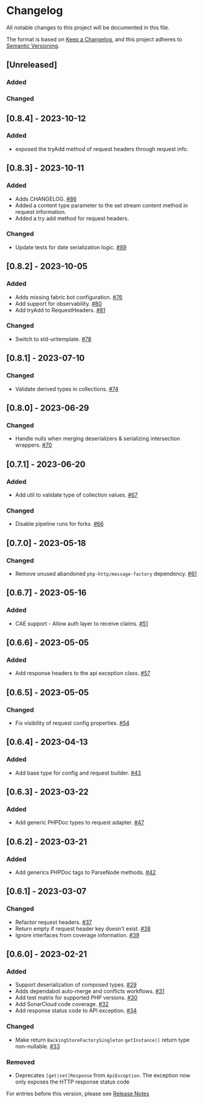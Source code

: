 # Changelog

All notable changes to this project will be documented in this file.

The format is based on [Keep a Changelog](https://keepachangelog.com/en/1.0.0/),
and this project adheres to [Semantic Versioning](https://semver.org/spec/v2.0.0.html).

## [Unreleased]

### Added

### Changed

## [0.8.4] - 2023-10-12

### Added
- exposed the tryAdd method of request headers through request info.

## [0.8.3] - 2023-10-11

### Added
- Adds CHANGELOG. [#86](https://github.com/microsoft/kiota-abstractions-php/pull/86)
- Added a content type parameter to the set stream content method in request information.
- Added a try add method for request headers.

### Changed
- Update tests for date serialization logic. [#89](https://github.com/microsoft/kiota-abstractions-php/pull/89)

## [0.8.2] - 2023-10-05

### Added
- Adds missing fabric bot configuration. [#76](https://github.com/microsoft/kiota-abstractions-php/pull/76)
- Add support for observability. [#80](https://github.com/microsoft/kiota-abstractions-php/pull/80)
- Add tryAdd to RequestHeaders. [#81](https://github.com/microsoft/kiota-abstractions-php/pull/81)

### Changed
- Switch to std-uritemplate. [#78](https://github.com/microsoft/kiota-abstractions-php/pull/78)

## [0.8.1] - 2023-07-10

### Changed
- Validate derived types in collections. [#74](https://github.com/microsoft/kiota-abstractions-php/pull/74)

## [0.8.0] - 2023-06-29

### Changed
- Handle nulls when merging deserializers & serializing intersection wrappers. [#70](https://github.com/microsoft/kiota-abstractions-php/pull/70)

## [0.7.1] - 2023-06-20

### Added
- Add util to validate type of collection values. [#67](https://github.com/microsoft/kiota-abstractions-php/pull/67)

### Changed
- Disable pipeline runs for forks. [#66](https://github.com/microsoft/kiota-abstractions-php/pull/66)

## [0.7.0] - 2023-05-18

### Changed
- Remove unused abandoned `php-http/message-factory` dependency. [#61](https://github.com/microsoft/kiota-abstractions-php/pull/61)

## [0.6.7] - 2023-05-16

### Added
- CAE support - Allow auth layer to receive claims. [#51](https://github.com/microsoft/kiota-abstractions-php/pull/51)

## [0.6.6] - 2023-05-05

### Added
- Add response headers to the api exception class. [#57](https://github.com/microsoft/kiota-abstractions-php/pull/57)

## [0.6.5] - 2023-05-05

### Changed
- Fix visibility of request config properties. [#54](https://github.com/microsoft/kiota-abstractions-php/pull/54)

## [0.6.4] - 2023-04-13

### Added
- Add base type for config and request builder. [#43](https://github.com/microsoft/kiota-abstractions-php/pull/43)

## [0.6.3] - 2023-03-22

### Added
- Add generic PHPDoc types to request adapter. [#47](https://github.com/microsoft/kiota-abstractions-php/pull/47)

## [0.6.2] - 2023-03-21

### Added
- Add generics PHPDoc tags to ParseNode methods. [#42](https://github.com/microsoft/kiota-abstractions-php/pull/42)

## [0.6.1] - 2023-03-07

### Changed
- Refactor request headers. [#37](https://github.com/microsoft/kiota-abstractions-php/pull/37)
- Return empty if request header key doesn't exist. [#38](https://github.com/microsoft/kiota-abstractions-php/pull/38)
- Ignore interfaces from coverage information. [#39](https://github.com/microsoft/kiota-abstractions-php/pull/39)

## [0.6.0] - 2023-02-21

### Added
- Support deserialization of composed types. [#29](https://github.com/microsoft/kiota-abstractions-php/pull/29)
- Adds dependabot auto-merge and conflicts workflows. [#31](https://github.com/microsoft/kiota-abstractions-php/pull/31)
- Add test matrix for supported PHP versions. [#30](https://github.com/microsoft/kiota-abstractions-php/pull/30)
- Add SonarCloud code coverage. [#32](https://github.com/microsoft/kiota-abstractions-php/pull/32)
- Add response status code to API exception. [#34](https://github.com/microsoft/kiota-abstractions-php/pull/34)

### Changed
- Make  return `BackingStoreFactorySingleton` `getInstance()` return type non-nullable. [#33](https://github.com/microsoft/kiota-abstractions-php/pull/33)

### Removed
- Deprecates `[get|set]Response` from `ApiException`. The exception now only exposes the HTTP response status code

For entries before this version, please see [Release Notes](https://github.com/microsoft/kiota-abstractions-php/releases)

